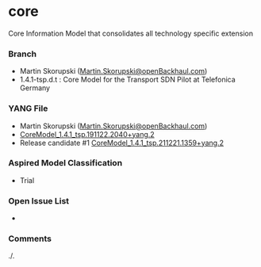# core
Core Information Model that consolidates all technology specific extension

### Branch
- Martin Skorupski (Martin.Skorupski@openBackhaul.com)
- 1.4.1-tsp.d.t : Core Model for the Transport SDN Pilot at Telefonica Germany

### YANG File
- Martin Skorupski (Martin.Skorupski@openBackhaul.com)
- [CoreModel_1.4.1_tsp.191122.2040+yang.2](./CoreModel_1.4.1_tsp.191122.2040+yang.2.zip)
- Release candidate #1 [CoreModel_1.4.1_tsp.211221.1359+yang.2](./CoreModel_1.4.1_tsp.211221.1359+yang.2.zip)

### Aspired Model Classification
- Trial

### Open Issue List
- 

### Comments
./.
